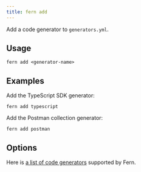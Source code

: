 ```yaml
---
title: fern add
---
```


Add a code generator to `generators.yml`.

## Usage

<!-- markdownlint-disable MD040 -->

```
fern add <generator-name>
```

## Examples

Add the TypeScript SDK generator:

```
fern add typescript
```

Add the Postman collection generator:

```
fern add postman
```

## Options

Here is [a list of code generators](../generators/code-generators.md) supported by Fern.
